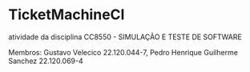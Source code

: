 # TicketMachineCI

atividade da disciplina CC8550 - SIMULAÇÃO E TESTE DE SOFTWARE

Membros: Gustavo Velecico 22.120.044-7, Pedro Henrique Guilherme Sanchez 22.120.069-4
